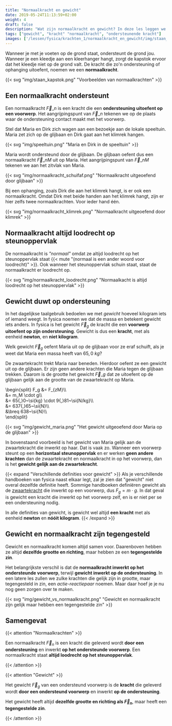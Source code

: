 ```yaml
---
title: "Normaalkracht en gewicht"
date: 2019-05-24T11:13:59+02:00
weight: 4
draft: false
description: "Wat zijn normaalkracht en gewicht? In deze les leggen we beide krachten aan de hand van veel illustraties uit. We tonen wat deze krachten betekenen en in welke situaties ze voorkomen."
tags: ["gewicht", "kracht" "normaalkracht", "ondersteunende kracht"]
images: ['/lessen/fysica/krachten_1/normaalkracht_en_gewicht/img/staan_kapstok.png', '/lessen/fysica/krachten_1/normaalkracht_en_gewicht/img/speeltuin.png', '/lessen/fysica/krachten_1/normaalkracht_en_gewicht/img/normaalkracht_schuifaf.png', '/lessen/fysica/krachten_1/normaalkracht_en_gewicht/img/normaalkracht_klimrek.png', '/lessen/fysica/krachten_1/normaalkracht_en_gewicht/img/normaalkracht_loodrecht.png', '/lessen/fysica/krachten_1/normaalkracht_en_gewicht/img/gewicht_maria.png', '/lessen/fysica/krachten_1/normaalkracht_en_gewicht/img/gewicht_vs_normaalkracht.png']
---
```

Wanneer je met je voeten op de grond staat, ondersteunt de grond jou. Wanneer
je een kleedje aan een kleerhanger hangt, zorgt de kapstok ervoor dat het
kleedje niet op de grond valt.  De kracht die zo'n ondersteuning of ophanging
uitoefent, noemen we een **normaalkracht**.

{{< svg "img/staan_kapstok.png" "Voorbeelden van normaalkrachten" >}}

## Een normaalkracht ondersteunt
Een normaalkracht $\vec{F}\_{n}$ is een kracht die een **ondersteuning
uitoefent op een voorwerp**. Het aangrijpingspunt van $\vec{F}\_{n}$ tekenen we
op de plaats waar de ondersteuning contact maakt met het voorwerp.

Stel dat Maria en Dirk zich wagen aan een bezoekje aan de lokale speeltuin.
Maria zet zich op de glijbaan en Dirk gaat aan het klimrek hangen.

{{< svg "img/speeltuin.png" "Maria en Dirk in de speeltuin" >}}

Maria wordt ondersteund door de glijbaan. De glijbaan oefent dus een
normaalkracht $\vec{F}\_{nM}$ uit op Maria. Het aangrijpingspunt van
$\vec{F}\_{nM}$ tekenen we aan het zitvlak van Maria.

{{< svg "img/normaalkracht_schuifaf.png" "Normaalkracht uitgeoefend door glijbaan" >}}

Bij een ophanging, zoals Dirk die aan het klimrek hangt, is er ook een
normaalkracht. Omdat Dirk met beide handen aan het klimrek hangt, zijn er hier
zelfs twee normaalkrachten. Voor ieder hand één.

{{< svg "img/normaalkracht_klimrek.png" "Normaalkracht uitgeoefend door klimrek" >}}

## Normaalkracht altijd loodrecht op steunoppervlak
De normaalkracht is *"normaal"* omdat ze altijd loodrecht op het steunoppervlak
staat {{< mute "(normaal is een ander woord voor loodrecht)" >}}. Ook
wanneer het steunoppervlak schuin staat, staat de normaalkracht er loodrecht op.

{{< svg "img/normaalkracht_loodrecht.png" "Normaalkacht is altijd loodrecht op het steunoppervlak" >}}

## Gewicht duwt op ondersteuning

In het dagelijkse taalgebruik bedoelen we met *gewicht* hoeveel kilogram iets
of iemand weegt. In fysica noemen we dat de massa en betekent gewicht iets
anders. In fysica is het gewicht $\vec{F}_g$ de kracht die een **voorwerp
uitoefent op zijn ondersteuning**. Gewicht is dus een **kracht**, met als
eenheid **newton**, en **niet kilogram**.

Welk gewicht $\vec{F}_g$ oefent Maria uit op de glijbaan voor ze eraf schuift,
als je weet dat Maria een massa heeft van $65{,}0~\si{kg}$?

De zwaartekracht trekt Maria naar beneden. Hierdoor oefent ze een gewicht uit
op de glijbaan. Er zijn geen andere krachten die Maria tegen de glijbaan
trekken. Daarom is de grootte het gewicht $\vec{F}\_g$ dat ze uitoefent op de
glijbaan gelijk aan de grootte van de zwaartekracht op Maria.

\begin{split}
    F\_g &= F\_{zM}\\\\\
         &= m\_M \cdot g\\\\\
         &= 65{,}0~\si{kg} \cdot 9{,}81~\si{N/kg}\\\\\
         &= 637{,}65~\si{N}\\\\\
         &\breq 638~\si{N}\\\\\
\end{split}

{{< svg "img/gewicht_maria.png" "Het gewicht uitgeoefend door Maria op de glijbaan" >}}

In bovenstaand voorbeeld is het gewicht van Maria gelijk aan de zwaartekracht
die inwerkt op haar. Dat is vaak zo. Wanneer een voorwerp steunt op een
**horizontaal steunoppervlak** en er werken **geen andere krachten** dan de
zwaartekracht en normaalkracht in op het voorwerp, dan is het **gewicht gelijk
aan de zwaartekracht**.

{{< expand "Verschillende definities voor gewicht" >}}
Als je verschillende handboeken van fysica naast elkaar legt, zal je zien dat
"gewicht" niet overal dezelfde definitie heeft. Sommige handboeken definiëren
gewicht als de [zwaartekracht](../zwaartekracht) die inwerkt op een voorwerp,
dus $F_g = m \cdot g$. In dat geval is gewicht een kracht die inwerkt op het
voorwerp zelf, en is er niet per se een ondersteuning nodig.

In alle definities van gewicht, is gewicht wel altijd **een kracht** met als
eenheid **newton** en **nóóit kilogram**.
{{< /expand >}}

## Gewicht en normaalkracht zijn tegengesteld
Gewicht en normaalkracht komen altijd samen voor. Daarenboven hebben ze altijd
**dezelfde grootte en richting**, maar hebben ze een **tegengestelde zin**.

Het belangrijkste verschil is dat de
**normaalkracht inwerkt op het ondersteunde voorwerp**, terwijl
**gewicht inwerkt op de ondersteuning**. In een latere les zullen we zulke
krachten die gelijk zijn in grootte, maar tegengesteld in zin, een
*actie-reactiepaar* noemen. Maar daar hoef je je nu nog geen zorgen over te
maken.

{{< svg "img/gewicht_vs_normaalkracht.png" "Gewicht en normaalkracht zijn gelijk maar hebben een tegengestelde zin" >}}

## Samengevat
{{< attention "Normaalkrachten" >}}

Een normaalkracht $\vec{F}_n$ is een kracht die geleverd wordt **door een
ondersteuning** en inwerkt **op het ondersteunde voorwerp**. Een normaalkracht
staat **altijd loodrecht op het steunoppervlak**.

{{< /attention >}}

{{< attention "Gewicht" >}}

Het gewicht $\vec{F}_g$ van een ondersteund voorwerp is de **kracht** die
geleverd wordt **door een ondersteund voorwerp** en inwerkt **op de
ondersteuning**.

Het gewicht heeft altijd **dezelfde grootte en richting als $\vec{F}_n$**, maar
heeft een **tegengestelde zin**.

{{< /attention >}}
